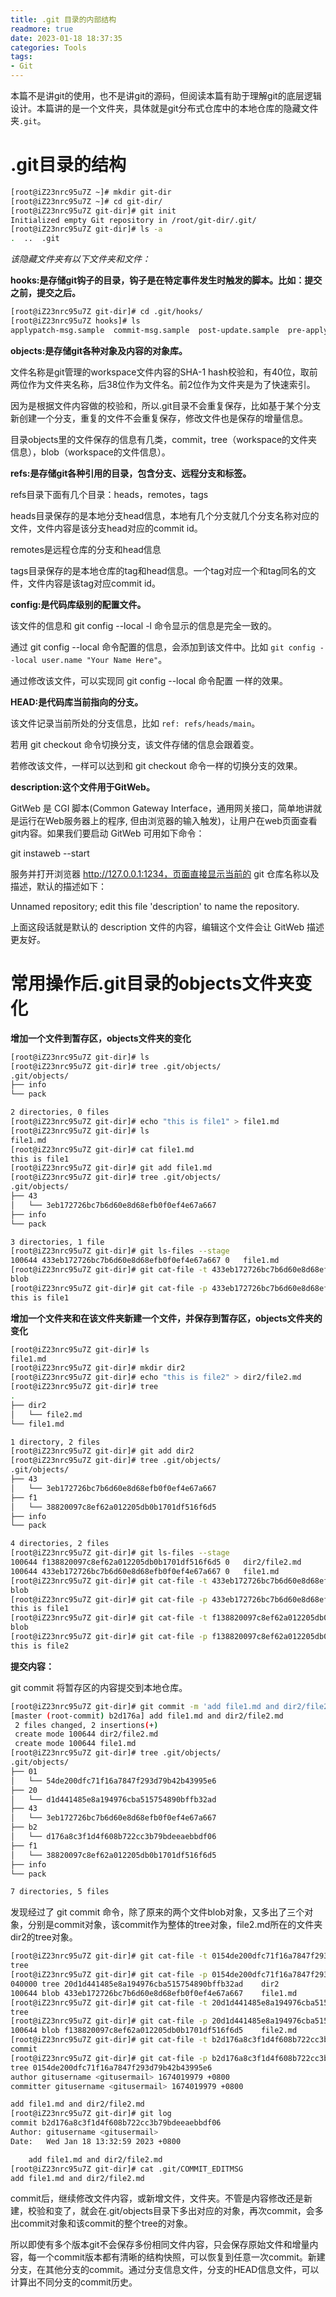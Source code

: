 ```yaml
---
title: .git 目录的内部结构
readmore: true
date: 2023-01-18 18:37:35
categories: Tools
tags:
- Git
---
```


本篇不是讲git的使用，也不是讲git的源码，但阅读本篇有助于理解git的底层逻辑设计。本篇讲的是一个文件夹，具体就是git分布式仓库中的本地仓库的隐藏文件夹`.git`。

# .git目录的结构

```bash
[root@iZ23nrc95u7Z ~]# mkdir git-dir
[root@iZ23nrc95u7Z ~]# cd git-dir/
[root@iZ23nrc95u7Z git-dir]# git init
Initialized empty Git repository in /root/git-dir/.git/
[root@iZ23nrc95u7Z git-dir]# ls -a
.  ..  .git
```

*该隐藏文件夹有以下文件夹和文件：*

**hooks:是存储git钩子的目录，钩子是在特定事件发生时触发的脚本。比如：提交之前，提交之后。**

```bash
[root@iZ23nrc95u7Z git-dir]# cd .git/hooks/
[root@iZ23nrc95u7Z hooks]# ls
applypatch-msg.sample  commit-msg.sample  post-update.sample  pre-applypatch.sample  pre-commit.sample  prepare-commit-msg.sample  pre-push.sample  pre-rebase.sample  update.sample
```

**objects:是存储git各种对象及内容的对象库。**

文件名称是git管理的workspace文件内容的SHA-1 hash校验和，有40位，取前两位作为文件夹名称，后38位作为文件名。前2位作为文件夹是为了快速索引。

因为是根据文件内容做的校验和，所以.git目录不会重复保存，比如基于某个分支新创建一个分支，重复的文件不会重复保存，修改文件也是保存的增量信息。

目录objects里的文件保存的信息有几类，commit，tree（workspace的文件夹信息），blob（workspace的文件信息）。

**refs:是存储git各种引用的目录，包含分支、远程分支和标签。**

refs目录下面有几个目录：heads，remotes，tags

heads目录保存的是本地分支head信息，本地有几个分支就几个分支名称对应的文件，文件内容是该分支head对应的commit id。

remotes是远程仓库的分支和head信息

tags目录保存的是本地仓库的tag和head信息。一个tag对应一个和tag同名的文件，文件内容是该tag对应commit id。

**config:是代码库级别的配置文件。**

该文件的信息和 git config --local -l 命令显示的信息是完全一致的。

通过 git config --local 命令配置的信息，会添加到该文件中。比如 `git config --local user.name "Your Name Here"`。

通过修改该文件，可以实现同 git config --local 命令配置 一样的效果。

**HEAD:是代码库当前指向的分支。**

该文件记录当前所处的分支信息，比如 `ref: refs/heads/main`。

若用 git checkout 命令切换分支，该文件存储的信息会跟着变。

若修改该文件，一样可以达到和 git checkout 命令一样的切换分支的效果。

**description:这个文件用于GitWeb。**

GitWeb 是 CGI 脚本(Common Gateway Interface，通用网关接口，简单地讲就是运行在Web服务器上的程序, 但由浏览器的输入触发)，让用户在web页面查看git内容。如果我们要启动 GitWeb 可用如下命令：

git instaweb --start

服务并打开浏览器 http://127.0.0.1:1234，页面直接显示当前的 git 仓库名称以及描述，默认的描述如下：

Unnamed repository; edit this file 'description' to name the repository.

上面这段话就是默认的 description 文件的内容，编辑这个文件会让 GitWeb 描述更友好。

# 常用操作后.git目录的objects文件夹变化

**增加一个文件到暂存区，objects文件夹的变化**

```bash
[root@iZ23nrc95u7Z git-dir]# ls
[root@iZ23nrc95u7Z git-dir]# tree .git/objects/
.git/objects/
├── info
└── pack

2 directories, 0 files
[root@iZ23nrc95u7Z git-dir]# echo "this is file1" > file1.md
[root@iZ23nrc95u7Z git-dir]# ls
file1.md
[root@iZ23nrc95u7Z git-dir]# cat file1.md
this is file1
[root@iZ23nrc95u7Z git-dir]# git add file1.md
[root@iZ23nrc95u7Z git-dir]# tree .git/objects/
.git/objects/
├── 43
│   └── 3eb172726bc7b6d60e8d68efb0f0ef4e67a667
├── info
└── pack

3 directories, 1 file
[root@iZ23nrc95u7Z git-dir]# git ls-files --stage
100644 433eb172726bc7b6d60e8d68efb0f0ef4e67a667 0	file1.md
[root@iZ23nrc95u7Z git-dir]# git cat-file -t 433eb172726bc7b6d60e8d68efb0f0ef4e67a667
blob
[root@iZ23nrc95u7Z git-dir]# git cat-file -p 433eb172726bc7b6d60e8d68efb0f0ef4e67a667
this is file1
```

**增加一个文件夹和在该文件夹新建一个文件，并保存到暂存区，objects文件夹的变化**

```bash
[root@iZ23nrc95u7Z git-dir]# ls
file1.md
[root@iZ23nrc95u7Z git-dir]# mkdir dir2
[root@iZ23nrc95u7Z git-dir]# echo "this is file2" > dir2/file2.md
[root@iZ23nrc95u7Z git-dir]# tree
.
├── dir2
│   └── file2.md
└── file1.md

1 directory, 2 files
[root@iZ23nrc95u7Z git-dir]# git add dir2
[root@iZ23nrc95u7Z git-dir]# tree .git/objects/
.git/objects/
├── 43
│   └── 3eb172726bc7b6d60e8d68efb0f0ef4e67a667
├── f1
│   └── 38820097c8ef62a012205db0b1701df516f6d5
├── info
└── pack

4 directories, 2 files
[root@iZ23nrc95u7Z git-dir]# git ls-files --stage
100644 f138820097c8ef62a012205db0b1701df516f6d5 0	dir2/file2.md
100644 433eb172726bc7b6d60e8d68efb0f0ef4e67a667 0	file1.md
[root@iZ23nrc95u7Z git-dir]# git cat-file -t 433eb172726bc7b6d60e8d68efb0f0ef4e67a667
blob
[root@iZ23nrc95u7Z git-dir]# git cat-file -p 433eb172726bc7b6d60e8d68efb0f0ef4e67a667
this is file1
[root@iZ23nrc95u7Z git-dir]# git cat-file -t f138820097c8ef62a012205db0b1701df516f6d5
blob
[root@iZ23nrc95u7Z git-dir]# git cat-file -p f138820097c8ef62a012205db0b1701df516f6d5
this is file2
```

**提交内容：**

git commit 将暂存区的内容提交到本地仓库。

```bash
[root@iZ23nrc95u7Z git-dir]# git commit -m 'add file1.md and dir2/file2.md'
[master (root-commit) b2d176a] add file1.md and dir2/file2.md
 2 files changed, 2 insertions(+)
 create mode 100644 dir2/file2.md
 create mode 100644 file1.md
[root@iZ23nrc95u7Z git-dir]# tree .git/objects/
.git/objects/
├── 01
│   └── 54de200dfc71f16a7847f293d79b42b43995e6
├── 20
│   └── d1d441485e8a194976cba515754890bffb32ad
├── 43
│   └── 3eb172726bc7b6d60e8d68efb0f0ef4e67a667
├── b2
│   └── d176a8c3f1d4f608b722cc3b79bdeeaebbdf06
├── f1
│   └── 38820097c8ef62a012205db0b1701df516f6d5
├── info
└── pack

7 directories, 5 files
```

发现经过了 git commit 命令，除了原来的两个文件blob对象，又多出了三个对象，分别是commit对象，该commit作为整体的tree对象，file2.md所在的文件夹dir2的tree对象。

```bash
[root@iZ23nrc95u7Z git-dir]# git cat-file -t 0154de200dfc71f16a7847f293d79b42b43995e6
tree
[root@iZ23nrc95u7Z git-dir]# git cat-file -p 0154de200dfc71f16a7847f293d79b42b43995e6
040000 tree 20d1d441485e8a194976cba515754890bffb32ad	dir2
100644 blob 433eb172726bc7b6d60e8d68efb0f0ef4e67a667	file1.md
[root@iZ23nrc95u7Z git-dir]# git cat-file -t 20d1d441485e8a194976cba515754890bffb32ad
tree
[root@iZ23nrc95u7Z git-dir]# git cat-file -p 20d1d441485e8a194976cba515754890bffb32ad
100644 blob f138820097c8ef62a012205db0b1701df516f6d5	file2.md
[root@iZ23nrc95u7Z git-dir]# git cat-file -t b2d176a8c3f1d4f608b722cc3b79bdeeaebbdf06
commit
[root@iZ23nrc95u7Z git-dir]# git cat-file -p b2d176a8c3f1d4f608b722cc3b79bdeeaebbdf06
tree 0154de200dfc71f16a7847f293d79b42b43995e6
author gitusername <gitusermail> 1674019979 +0800
committer gitusername <gitusermail> 1674019979 +0800

add file1.md and dir2/file2.md
[root@iZ23nrc95u7Z git-dir]# git log
commit b2d176a8c3f1d4f608b722cc3b79bdeeaebbdf06
Author: gitusername <gitusermail>
Date:   Wed Jan 18 13:32:59 2023 +0800

    add file1.md and dir2/file2.md
[root@iZ23nrc95u7Z git-dir]# cat .git/COMMIT_EDITMSG
add file1.md and dir2/file2.md
```

commit后，继续修改文件内容，或新增文件，文件夹。不管是内容修改还是新建，校验和变了，就会在.git/objects目录下多出对应的对象，再次commit，会多出commit对象和该commit的整个tree的对象。

所以即使有多个版本git不会保存多份相同文件内容，只会保存原始文件和增量内容，每一个commit版本都有清晰的结构快照，可以恢复到任意一次commit。新建分支，在其他分支的commit。通过分支信息文件，分支的HEAD信息文件，可以计算出不同分支的commit历史。


